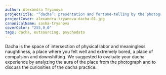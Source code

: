 ```yaml
---
author: Alexandra Tryanova
projectTitle: "“dacha”: presentation and fortune-telling by the photograph"
projectCover: alexandra-tryanova-dacha-01.jpg
canonicalName: sasha-tryanova
coverColor: "255,0,0"
tags: dacha, outsourcing, psychodata
---
```


Dacha is the space of intersection of physical labor and meaningless naughtiness, a place where you felt well and extremely bored, a place of сompulsion and downshifting. We suggested to evaluate your dacha experience by analyzing the aura of the place from the photograph and to discuss the curiosities of the dacha practice.